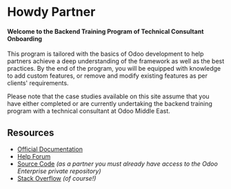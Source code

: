 # Howdy Partner 

#### Welcome to the Backend Training Program of Technical Consultant Onboarding

This program is tailored with the basics of Odoo development to help partners achieve a deep understanding of the
framework as well as the best practices. By the end of the program, you will be equipped with knowledge to add custom features, or remove and modify
existing features as per clients' requirements.

Please note that the case studies available on this site assume that you have either completed or are currently undertaking the
backend training program with a technical consultant at Odoo Middle East.

## Resources
- [Official Documentation](https://www.odoo.com/documentation/master/developer.html)
- [Help Forum](https://www.odoo.com/forum/help-1)
- [Source Code](https://github.com/odoo/enterprise) _(as a partner you must already have access to the Odoo Enterprise private repository)_
- [Stack Overflow](https://stackoverflow.com/questions/tagged/odoo) _(of course!)_
